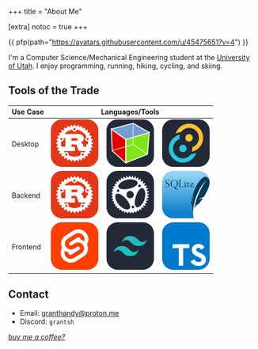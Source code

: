 +++
title = "About Me"

[extra]
notoc = true
+++

{{ pfp(path="https://avatars.githubusercontent.com/u/45475651?v=4") }}

I'm a Computer Science/Mechanical Engineering student at the [University of Utah](https://utah.edu). I enjoy programming, running, hiking, cycling, and skiing.

## Tools of the Trade
| Use Case | Languages/Tools        |
|----------|------------------------|
| Desktop  | ![icons](desktop.svg)  |
| Backend  | ![icons](backend.svg)  |
| Frontend | ![icons](frontend.svg) |

## Contact
 - Email: [granthandy@proton.me](mailto://granthandy@proton.me)
 - Discord: `grantsh`

[*buy me a coffee?*](https://buymeacoffee.com/granthandy)
